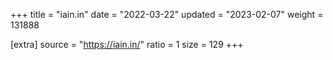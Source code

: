 +++
title = "iain.in"
date = "2022-03-22"
updated = "2023-02-07"
weight = 131888

[extra]
source = "https://iain.in/"
ratio = 1
size = 129
+++

